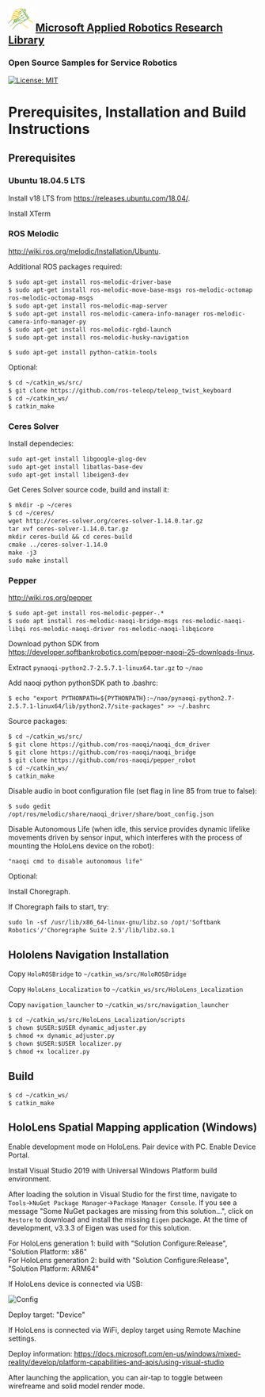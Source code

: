 ## ![logo](../img/MARR_logo.png) [Microsoft Applied Robotics Research Library](https://special-giggle-b26bab5f.pages.github.io/)
### Open Source Samples for Service Robotics
[![License: MIT](https://img.shields.io/badge/License-MIT-yellow.svg)](https://opensource.org/licenses/MIT) 

# Prerequisites, Installation and Build Instructions

## Prerequisites

### Ubuntu 18.04.5 LTS

Install v18 LTS from https://releases.ubuntu.com/18.04/.

Install XTerm

### ROS Melodic

http://wiki.ros.org/melodic/Installation/Ubuntu.

Additional ROS packages required:

```
$ sudo apt-get install ros-melodic-driver-base
$ sudo apt-get install ros-melodic-move-base-msgs ros-melodic-octomap ros-melodic-octomap-msgs
$ sudo apt-get install ros-melodic-map-server
$ sudo apt-get install ros-melodic-camera-info-manager ros-melodic-camera-info-manager-py
$ sudo apt-get install ros-melodic-rgbd-launch
$ sudo apt-get install ros-melodic-husky-navigation
```

```
$ sudo apt-get install python-catkin-tools
```

Optional:

```
$ cd ~/catkin_ws/src/
$ git clone https://github.com/ros-teleop/teleop_twist_keyboard
$ cd ~/catkin_ws/
$ catkin_make
```

### Ceres Solver

Install dependecies:

```
sudo apt-get install libgoogle-glog-dev
sudo apt-get install libatlas-base-dev
sudo apt-get install libeigen3-dev
```

Get Ceres Solver source code, build and install it:

```
$ mkdir -p ~/ceres
$ cd ~/ceres/
wget http://ceres-solver.org/ceres-solver-1.14.0.tar.gz
tar xvf ceres-solver-1.14.0.tar.gz
mkdir ceres-build && cd ceres-build
cmake ../ceres-solver-1.14.0
make -j3
sudo make install
```

### Pepper

http://wiki.ros.org/pepper

```
$ sudo apt-get install ros-melodic-pepper-.*
$ sudo apt install ros-melodic-naoqi-bridge-msgs ros-melodic-naoqi-libqi ros-melodic-naoqi-driver ros-melodic-naoqi-libqicore
```

Download python SDK from https://developer.softbankrobotics.com/pepper-naoqi-25-downloads-linux. 

Extract `pynaoqi-python2.7-2.5.7.1-linux64.tar.gz` to `~/nao`

Add naoqi python pythonSDK path to .bashrc:
```
$ echo "export PYTHONPATH=${PYTHONPATH}:~/nao/pynaoqi-python2.7-2.5.7.1-linux64/lib/python2.7/site-packages" >> ~/.bashrc
```

Source packages:

```
$ cd ~/catkin_ws/src/
$ git clone https://github.com/ros-naoqi/naoqi_dcm_driver
$ git clone https://github.com/ros-naoqi/naoqi_bridge
$ git clone https://github.com/ros-naoqi/pepper_robot
$ cd ~/catkin_ws/
$ catkin_make
```

Disable audio in boot configuration file (set flag in line 85 from true to false):

```
$ sudo gedit /opt/ros/melodic/share/naoqi_driver/share/boot_config.json
```

Disable Autonomous Life (when idle, this service provides dynamic lifelike movements driven by sensor input, which interferes with the process of mounting the HoloLens device on the robot):

```
"naoqi cmd to disable autonomous life"
```

Optional:

Install Choregraph.

If Choregraph fails to start, try:
```
sudo ln -sf /usr/lib/x86_64-linux-gnu/libz.so /opt/'Softbank Robotics'/'Choregraphe Suite 2.5'/lib/libz.so.1
```

## Hololens Navigation Installation

Copy `HoloROSBridge` to `~/catkin_ws/src/HoloROSBridge`

Copy `HoloLens_Localization` to `~/catkin_ws/src/HoloLens_Localization`

Copy `navigation_launcher` to `~/catkin_ws/src/navigation_launcher`

```
$ cd ~/catkin_ws/src/HoloLens_Localization/scripts
$ chown $USER:$USER dynamic_adjuster.py
$ chmod +x dynamic_adjuster.py
$ chown $USER:$USER localizer.py
$ chmod +x localizer.py
```

## Build

```
$ cd ~/catkin_ws/
$ catkin_make
```

## HoloLens Spatial Mapping application (Windows)

Enable development mode on HoloLens. Pair device with PC. Enable Device Portal.

Install Visual Studio 2019 with Universal Windows Platform build environment.  

After loading the solution in Visual Studio for the first time, navigate to 
```Tools```->```NuGet Package Manager```->```Package Manager Console```. If 
you see a message "Some NuGet packages are missing from this solution...", 
click on ```Restore``` to download and install the missing ```Eigen``` package.
At the time of development, v3.3.3 of Eigen was used for this solution.

For HoloLens generation 1: build with "Solution Configure:Release", "Solution Platform: x86"  
For HoloLens generation 2: build with "Solution Configure:Release", "Solution Platform: ARM64" 


If HoloLens device is connected via USB:

![Config](images/config.png)

Deploy target: "Device"

If HoloLens is connected via WiFi, deploy target using Remote Machine settings.

Deploy information: https://docs.microsoft.com/en-us/windows/mixed-reality/develop/platform-capabilities-and-apis/using-visual-studio

After launching the application, you can air-tap to toggle between wirefreame and solid model render mode.


